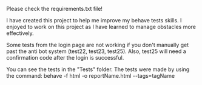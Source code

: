 Please check the requirements.txt file! 

I have created this project to help me improve my behave tests skills. 
I enjoyed to work on this project as I have learned to manage obstacles
more effectively. 

Some tests from the login page are not working if you don't manually get 
past the anti bot system (test22, test23, test25). Also, test25 will need
a confirmation code after the login is successful.

You can see the tests in the "Tests" folder. 
The tests were made by using the command: 
behave -f html -o reportName.html --tags=tagName